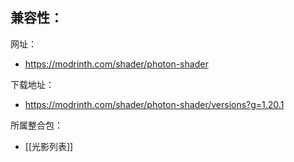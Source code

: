 兼容性：
- 

网址：
- https://modrinth.com/shader/photon-shader

下载地址：
- https://modrinth.com/shader/photon-shader/versions?g=1.20.1

所属整合包：
- [[光影列表]]
